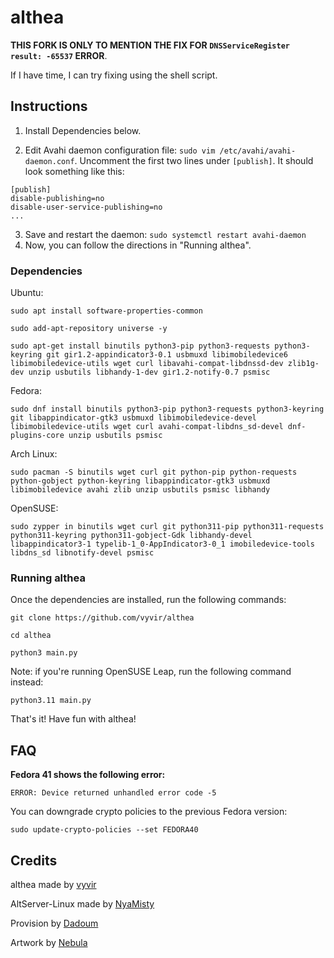# althea

**THIS FORK IS ONLY TO MENTION THE FIX FOR `DNSServiceRegister result: -65537` ERROR**. 

If I have time, I can try fixing using the shell script.

## Instructions

1. Install Dependencies below.

2. Edit Avahi daemon configuration file: `sudo vim /etc/avahi/avahi-daemon.conf`. Uncomment the first two lines under `[publish]`. It should look something like this:

  ```
  [publish]
  disable-publishing=no
  disable-user-service-publishing=no
  ...
  ```

3. Save and restart the daemon: `sudo systemctl restart avahi-daemon`
4. Now, you can follow the directions in "Running althea".

### Dependencies

Ubuntu:
```
sudo apt install software-properties-common
```

```
sudo add-apt-repository universe -y
```

```
sudo apt-get install binutils python3-pip python3-requests python3-keyring git gir1.2-appindicator3-0.1 usbmuxd libimobiledevice6 libimobiledevice-utils wget curl libavahi-compat-libdnssd-dev zlib1g-dev unzip usbutils libhandy-1-dev gir1.2-notify-0.7 psmisc
```

Fedora:
```
sudo dnf install binutils python3-pip python3-requests python3-keyring git libappindicator-gtk3 usbmuxd libimobiledevice-devel libimobiledevice-utils wget curl avahi-compat-libdns_sd-devel dnf-plugins-core unzip usbutils psmisc
```
Arch Linux:
```
sudo pacman -S binutils wget curl git python-pip python-requests python-gobject python-keyring libappindicator-gtk3 usbmuxd libimobiledevice avahi zlib unzip usbutils psmisc libhandy
```

OpenSUSE:
```
sudo zypper in binutils wget curl git python311-pip python311-requests python311-keyring python311-gobject-Gdk libhandy-devel libappindicator3-1 typelib-1_0-AppIndicator3-0_1 imobiledevice-tools libdns_sd libnotify-devel psmisc
```

### Running althea

Once the dependencies are installed, run the following commands:
```
git clone https://github.com/vyvir/althea
```

```
cd althea
```

```
python3 main.py
```

Note: if you're running OpenSUSE Leap, run the following command instead:
```
python3.11 main.py
```

That's it! Have fun with althea!

## FAQ

<b>Fedora 41 shows the following error:</b>

`ERROR: Device returned unhandled error code -5`

You can downgrade crypto policies to the previous Fedora version:

`sudo update-crypto-policies --set FEDORA40`

## Credits

althea made by [vyvir](https://github.com/vyvir)

AltServer-Linux made by [NyaMisty](https://github.com/NyaMisty)

Provision by [Dadoum](https://github.com/Dadoum)

Artwork by [Nebula](https://github.com/itsnebulalol)
